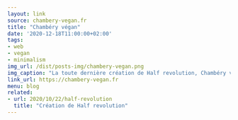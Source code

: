 ```yaml
---
layout: link
source: chambery-vegan.fr
title: "Chambéry végan"
date: '2020-12-18T11:00:00+02:00'
tags:
- web
- vegan
- minimalism
img_url: /dist/posts-img/chambery-vegan.png
img_caption: "La toute dernière création de Half revolution, Chambéry végan, un petit site qui recense les “spots” proposants des produits, des menus 100% végans."
link_url: https://chambery-vegan.fr
menu: blog
related:
- url: 2020/10/22/half-revolution
  title: "Création de Half revolution"
---
```

